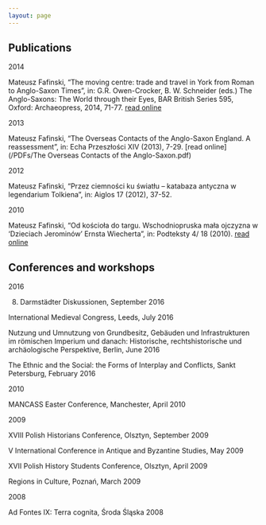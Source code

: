 ```yaml
---
layout: page
---
```



Publications
---

2014

Mateusz Fafinski, “The moving centre: trade and travel in York from Roman to Anglo-Saxon Times”, in: G.R. Owen-Crocker,  B. W. Schneider (eds.)  The Anglo-Saxons: The World through their Eyes, BAR British Series 595, Oxford: Archaeopress, 2014, 71-77. [read online](/PDFs/York.pdf)

2013

Mateusz Fafinski, “The Overseas Contacts of the Anglo-Saxon England. A reassessment”, in: Echa Przeszłości XIV (2013), 7-29. [read online](/PDFs/The Overseas Contacts of the Anglo-Saxon.pdf)

2012

Mateusz Fafinski, “Przez ciemności ku światłu – katabaza antyczna w legendarium Tolkiena”, in: Aiglos 17 (2012), 37-52.

2010

Mateusz Fafinski, “Od kościoła do targu. Wschodniopruska mała ojczyzna w ‘Dzieciach Jerominów’ Ernsta Wiecherta”, in: Podteksty 4/ 18 (2010). [read online](http://podteksty.amu.edu.pl/podteksty/?action=dynamic&nr=19&dzial=4&id=410)

Conferences and workshops
---

2016

8. Darmstädter Diskussionen, September 2016

International Medieval Congress, Leeds, July 2016

Nutzung und Umnutzung von Grundbesitz, Gebäuden und Infrastrukturen im römischen Imperium und danach: Historische, rechtshistorische und archäologische Perspektive, Berlin, June 2016

The Ethnic and the Social: the Forms of Interplay and Conflicts, Sankt Petersburg, February 2016

2010

MANCASS Easter Conference, Manchester, April 2010

2009

XVIII Polish Historians Conference, Olsztyn, September 2009

V International Conference in Antique and Byzantine Studies, May 2009

XVII Polish History Students Conference, Olsztyn, April 2009

Regions in Culture, Poznań, March 2009

2008

Ad Fontes IX: Terra cognita, Środa Śląska 2008
